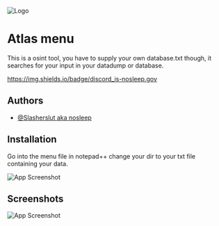 
![Logo](https://cdn.discordapp.com/attachments/1346534998131347507/1348678710168916131/AtlasV1.png?ex=67d0566d&is=67cf04ed&hm=6a207f1d285d6a51351f4eb37f46160c65a54ed9305dd578bb03ad0009c317d1&)


# Atlas menu

This is a osint tool, you have to supply your own database.txt though, it searches for your input in your datadump or database.

https://img.shields.io/badge/discord_is-nosleep.gov


## Authors

- [@Slasherslut aka nosleep](https://github.com/slasherslut)


## Installation

  Go into the menu file in notepad++
  change your dir to your txt file containing your data.

![App Screenshot](https://cdn.discordapp.com/attachments/1346534998131347507/1348678919955419176/image.png?ex=67d0569f&is=67cf051f&hm=424e18367e87ad758eab5cc62ad4a80e2157e4e0175b0a452d3d0d0fee9ecabf&)

  
## Screenshots

![App Screenshot](https://cdn.discordapp.com/attachments/1346534998131347507/1348677431883599872/image.png?ex=67d0553c&is=67cf03bc&hm=25aeb0892b5835af5bb5a1f5ae1bda27d7794dd5c4c1a0e542f8f66fa3c932d2&)


